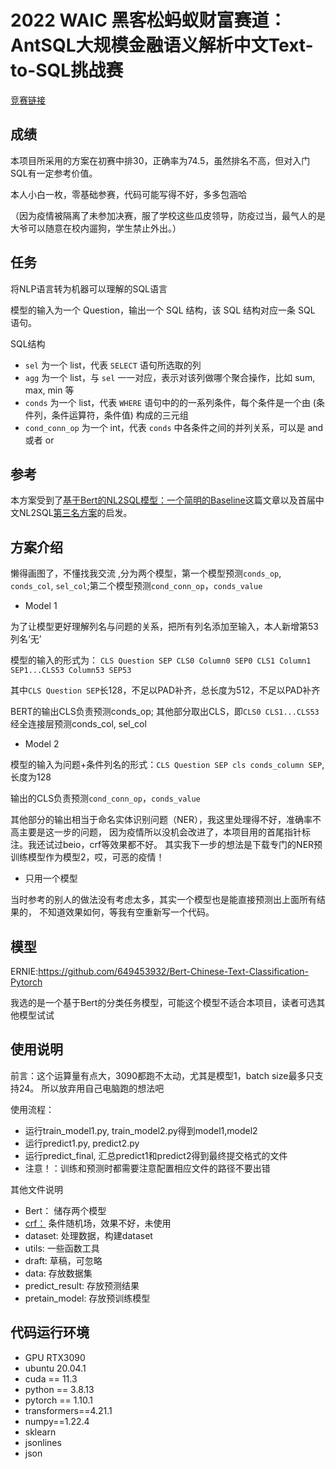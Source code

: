 # 2022 WAIC 黑客松蚂蚁财富赛道：AntSQL大规模金融语义解析中文Text-to-SQL挑战赛

[竞赛链接](https://tianchi.aliyun.com/competition/entrance/532009/introduction)

## 成绩

本项目所采用的方案在初赛中排30，正确率为74.5，虽然排名不高，但对入门SQL有一定参考价值。

本人小白一枚，零基础参赛，代码可能写得不好，多多包涵哈

（因为疫情被隔离了未参加决赛，服了学校这些瓜皮领导，防疫过当，最气人的是大爷可以随意在校内遛狗，学生禁止外出。）

## 任务
将NLP语言转为机器可以理解的SQL语言

模型的输入为一个 Question，输出一个 SQL 结构，该 SQL 结构对应一条 SQL 语句。

SQL结构
- `sel` 为一个 list，代表 `SELECT` 语句所选取的列
- `agg` 为一个 list，与 `sel` 一一对应，表示对该列做哪个聚合操作，比如 sum, max, min 等
- `conds` 为一个 list，代表 `WHERE` 语句中的的一系列条件，每个条件是一个由 (条件列，条件运算符，条件值) 构成的三元组
- `cond_conn_op` 为一个 int，代表 `conds` 中各条件之间的并列关系，可以是 and 或者 or

## 参考

本方案受到了[基于Bert的NL2SQL模型：一个简明的Baseline](https://kexue.fm/archives/6771)这篇文章以及首届中文NL2SQL[第三名方案](https://github.com/beader/tianchi_nl2sql?spm=5176.21852664.0.0.14bf324eLiLVCn)的启发。

## 方案介绍

懒得画图了，不懂找我交流 ,分为两个模型，第一个模型预测`conds_op`, `conds_col`, `sel_col`;第二个模型预测`cond_conn_op`，`conds_value`

- Model 1

为了让模型更好理解列名与问题的关系，把所有列名添加至输入，本人新增第53列名‘无’

模型的输入的形式为： `CLS Question SEP CLS0 Column0 SEP0 CLS1 Column1 SEP1...CLS53 Column53 SEP53`

其中`CLS Question SEP`长128，不足以PAD补齐，总长度为512，不足以PAD补齐

BERT的输出CLS负责预测conds_op; 其他部分取出CLS，即`CLS0 CLS1...CLS53`经全连接层预测conds_col, sel_col

- Model 2 

模型的输入为问题+条件列名的形式：`CLS Question SEP cls conds_column SEP`, 长度为128

输出的CLS负责预测`cond_conn_op`，`conds_value`

其他部分的输出相当于命名实体识别问题（NER），我这里处理得不好，准确率不高主要是这一步的问题，
因为疫情所以没机会改进了，本项目用的首尾指针标注。我还试过beio，crf等效果都不好。
其实我下一步的想法是下载专门的NER预训练模型作为模型2，哎，可恶的疫情！

- 只用一个模型

当时参考的别人的做法没有考虑太多，其实一个模型也是能直接预测出上面所有结果的，
不知道效果如何，等我有空重新写一个代码。

## 模型
ERNIE:https://github.com/649453932/Bert-Chinese-Text-Classification-Pytorch

我选的是一个基于Bert的分类任务模型，可能这个模型不适合本项目，读者可选其他模型试试

## 使用说明

前言：这个运算量有点大，3090都跑不太动，尤其是模型1，batch size最多只支持24。
所以放弃用自己电脑跑的想法吧

使用流程：
- 运行train_model1.py, train_model2.py得到model1,model2
- 运行predict1.py, predict2.py
- 运行predict_final, 汇总predict1和predict2得到最终提交格式的文件
- 注意！：训练和预测时都需要注意配置相应文件的路径不要出错

其他文件说明
- Bert： 储存两个模型
- [crf：](https://github.com/kmkurn/pytorch-crf) 条件随机场，效果不好，未使用
- dataset: 处理数据，构建dataset
- utils: 一些函数工具
- draft: 草稿，可忽略
- data: 存放数据集
- predict_result: 存放预测结果
- pretain_model: 存放预训练模型


## 代码运行环境
* GPU RTX3090
* ubuntu 20.04.1
* cuda == 11.3
* python == 3.8.13 
* pytorch == 1.10.1 
* transformers==4.21.1   
* numpy==1.22.4
* sklearn
* jsonlines
* json
